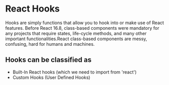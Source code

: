 # React Hooks

Hooks are simply functions that allow you to hook into or make use of React features. 
Before React 16.8, class-based components were mandatory for any projects that require states, life-cycle methods, and many other important functionalities.React class-based components are messy, confusing, hard for humans and machines.

## Hooks can be classified as
- Built-In React hooks (which we need to import from 'react')
- Custom Hooks (User Defined Hooks)